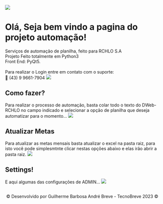 <image src='https://github.com/TecnoBreve/Automacao/blob/main/img/man.png'></image>
<h1>Olá, Seja bem vindo a pagina do projeto automação!</h1>
Serviços de automação de planilha, feito para RCHLO S.A <br>
Projeto Feito totalmente em Python3 <br>
Front End: PyQt5.
<br><br>
Para realizar o Login entre em contato com o suporte:<br>
📱 (43) 9 9661-7904
<image src='https://github.com/TecnoBreve/Automacao/blob/main/img/pscreen.jpeg'></image>
<br/>
<h2>Como fazer?</h2>
Para realizar o processo de automação, basta colar todo o texto do DWeb-RCHLO no campo indicado e selecionar a opção de planilha que deseja automatizar para o momento...
<image src='img/pscreen2.png'></image>
<br/>
<h2>Atualizar Metas</h2>
Para atualizar as metas mensais basta atualizar o excel na pasta raiz,
para isto você pode simplesmtnte clicar nestas opções abaixo e elas irão abrir a pasta raiz.
<image src = "img/pscreen3.png"/>
<br/>
<h2>Settings!</h2>
E aqui algumas das configurações de ADMIN...
<image src = "img/pscreen4.png"/>
<br/>
<h2></h2>
<p align="center"> © Desenvolvido por Guilherme Barbosa André Breve - TecnoBreve 2023 © </p>

